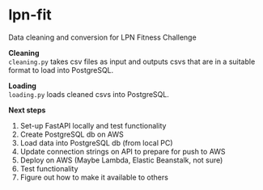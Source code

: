 # lpn-fit
Data cleaning and conversion for LPN Fitness Challenge

**Cleaning**  
`cleaning.py` takes csv files as input and outputs csvs that are in a suitable format to load into PostgreSQL. 

**Loading**  
`loading.py` loads cleaned csvs into PostgreSQL. 

**Next steps**
1) Set-up FastAPI locally and test functionality
2) Create PostgreSQL db on AWS
3) Load data into PostgreSQL db (from local PC)
4) Update connection strings on API to prepare for push to AWS
5) Deploy on AWS (Maybe Lambda, Elastic Beanstalk, not sure)
6) Test functionality
7) Figure out how to make it available to others
